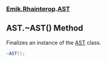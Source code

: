 ### [Emik.Rhainterop](Emik.Rhainterop.md 'Emik.Rhainterop').[AST](AST.md 'Emik.Rhainterop.AST')

## AST.~AST() Method

Finalizes an instance of the [AST](AST.md 'Emik.Rhainterop.AST') class.

```csharp
~AST();
```